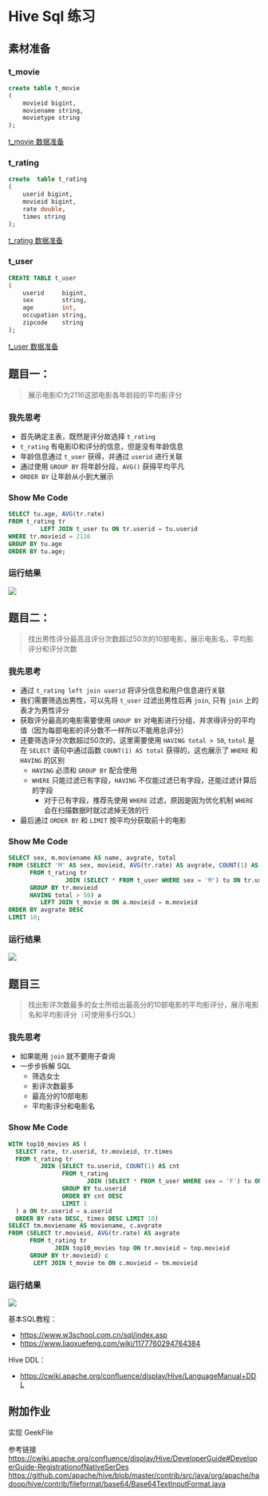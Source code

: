 # Hive Sql 练习
## 素材准备
### t_movie
```sql
create table t_movie
(
	movieid bigint,
	moviename string,
	movietype string
);


```
[t_movie 数据准备](../resource/t_movie.csv)
### t_rating
```sql
create  table t_rating
(
	userid bigint,
	movieid bigint,
	rate double,
	times string
);


```
[t_rating 数据准备](../resource/t_rating.csv)
### t_user
```sql
CREATE TABLE t_user
(
    userid     bigint,
    sex        string,
    age        int,
    occupation string,
    zipcode    string
);
```
[t_user 数据准备](../resource/t_user.csv)

## 题目一：

> 展示电影ID为2116这部电影各年龄段的平均影评分


### 我先思考
- 首先确定主表，既然是评分故选择 `t_rating` 
- `t_rating` 有电影ID和评分的信息，但是没有年龄信息
- 年龄信息通过 `t_user` 获得，并通过 `userid` 进行关联
- 通过使用 `GROUP BY` 将年龄分段，`AVG()` 获得平均平凡
- `ORDER BY` 让年龄从小到大展示

### Show Me Code
```sql
SELECT tu.age, AVG(tr.rate)
FROM t_rating tr
         LEFT JOIN t_user tu ON tr.userid = tu.userid
WHERE tr.movieid = 2116
GROUP BY tu.age
ORDER BY tu.age;
```

### 运行结果
![](../resource/hive01.png)

## 题目二：

> 找出男性评分最高且评分次数超过50次的10部电影，展示电影名，平均影评分和评分次数

### 我先思考
- 通过 `t_rating left join userid` 将评分信息和用户信息进行关联
- 我们需要筛选出男性，可以先将 `t_user` 过滤出男性后再 `join`, 只有 `join` 上的表才为男性评分
- 获取评分最高的电影需要使用 `GROUP BY` 对电影进行分组，并求得评分的平均值（因为每部电影的评分数不一样所以不能用总评分）  
- 还要筛选评分次数超过50次的，这里需要使用 `HAVING total > 50`, `totol` 是在 `SELECT` 语句中通过函数 `COUNT(1) AS total` 获得的，这也展示了 `WHERE` 和 `HAVING` 的区别
  - `HAVING` 必须和 `GROUP BY` 配合使用
  - `WHERE` 只能过滤已有字段，`HAVING` 不仅能过滤已有字段，还能过滤计算后的字段
    - 对于已有字段，推荐先使用 `WHERE` 过滤，原因是因为优化机制 `WHERE` 会在扫描数据时就过滤掉无效的行
- 最后通过 `ORDER BY` 和 `LIMIT` 按平均分获取前十的电影

### Show Me Code
```sql
SELECT sex, m.moviename AS name, avgrate, total
FROM (SELECT 'M' AS sex, movieid, AVG(tr.rate) AS avgrate, COUNT(1) AS total
      FROM t_rating tr
                JOIN (SELECT * FROM t_user WHERE sex = 'M') tu ON tr.userid = tu.userid
      GROUP BY tr.movieid
      HAVING total > 50) a
         LEFT JOIN t_movie m ON a.movieid = m.movieid
ORDER BY avgrate DESC
LIMIT 10;
```

### 运行结果
![](../resource/hive02.png)

## 题目三
> 找出影评次数最多的女士所给出最高分的10部电影的平均影评分，展示电影名和平均影评分（可使用多行SQL）

### 我先思考
- 如果能用 `join` 就不要用子查询
- 一步步拆解 SQL
  - 筛选女士
  - 影评次数最多
  - 最高分的10部电影
  - 平均影评分和电影名

### Show Me Code
```sql
WITH top10_movies AS (
  SELECT rate, tr.userid, tr.movieid, tr.times
  FROM t_rating tr
         JOIN (SELECT tu.userid, COUNT(1) AS cnt
               FROM t_rating
                      JOIN (SELECT * FROM t_user WHERE sex = 'F') tu ON t_rating.userid = tu.userid
               GROUP BY tu.userid
               ORDER BY cnt DESC
               LIMIT 1
  ) a ON tr.userid = a.userid
  ORDER BY rate DESC, times DESC LIMIT 10)
SELECT tm.moviename AS moviename, c.avgrate
FROM (SELECT tr.movieid, AVG(tr.rate) AS avgrate
      FROM t_rating tr
             JOIN top10_movies top ON tr.movieid = top.movieid
      GROUP BY tr.movieid) c
       LEFT JOIN t_movie tm ON c.movieid = tm.movieid
```
### 运行结果
![](../resource/hive03.png)

基本SQL教程：
- https://www.w3school.com.cn/sql/index.asp
- https://www.liaoxuefeng.com/wiki/1177760294764384

Hive DDL：
- https://cwiki.apache.org/confluence/display/Hive/LanguageManual+DDL


## 附加作业
实现 GeekFile

参考链接
https://cwiki.apache.org/confluence/display/Hive/DeveloperGuide#DeveloperGuide-RegistrationofNativeSerDes
https://github.com/apache/hive/blob/master/contrib/src/java/org/apache/hadoop/hive/contrib/fileformat/base64/Base64TextInputFormat.java

